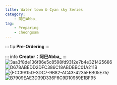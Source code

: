 ```yaml
---
title: Water town & Cyan sky Series
category: 
    - 阿巴Abba_
tag:
    - Preparing
    - cheongsam
---
```

::: tip 
**Pre-Ordering**
:::

::: info 
**Creator：阿巴Abba_**
:::
![3aa3f8de136f86e5c8598fd9312e7b4e321425686](https://pic.mufeng086.com/i/2023/09/29/ifdk47.webp)
![D678ABEDD2DFC386C18ABDBBC01A211B](https://pic.mufeng086.com/i/2023/10/19/vg21wr.webp)
![{FCC9A15D-3DC7-9B82-AC43-4235FEB05E75}](https://pic.mufeng086.com/i/2023/10/19/vg211k.webp)
![B7909EAE3D39D336F6C9D10959E1BF95](https://pic.mufeng086.com/i/2023/10/19/vg2uoy.webp)
